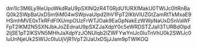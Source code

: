 dm1lc3M6Ly9leUpoWkdRaU9pSXlNQzR4T0RjdU1URXlMakU0TWlJc0ltRnBaQ0k2SWpBaUxDSm9iM04wSWpvaUlpd2lhV1FpT2lKbVlUZGtZamRtTkMxaE9HSmhMVE0xTkRFdFlXUmpOUzFrWTJOak9EaGpNakEzWWpNaUxDSnVaWFFpT2lKM2N5SXNJbkJoZEdnaU9pSXZJaXdpY0c5eWRDSTZJall3TURBd0lpd2ljSE1pT2lKSVN5MHhJaXdpYzJONUlqb2lZWFYwYnlJc0luTnVhU0k2SWlJc0luUnNjeUk2SWlJc0luUjVjR1VpT2lJaUxDSjJJam9pTWlKOQ

